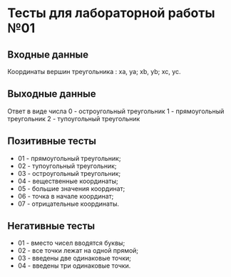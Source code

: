 # Тесты для лабораторной работы №01

## Входные данные
Координаты вершин треугольника :
xa, ya;
xb, yb;
xc, yc.

## Выходные данные
Ответ в виде числа
0 - остроугольный треугольник
1 - прямоугольный треугольник
2 - тупоугольный треугольник

## Позитивные тесты
 - 01 - прямоугольный треугольник;
 - 02 - тупоугольный треугольник;
 - 03 - остроугольный треугольник;
 - 04 - вещественные координаты;
 - 05 - большие значения координат;
 - 06 - точка в начале координат;
 - 07 - отрицательные координаты.

## Негативные тесты
 - 01 - вместо чисел вводятся буквы;
 - 02 - все точки лежат на одной прямой;
 - 03 - введены две одинаковые точки;
 - 04 - введены три одинаковые точки.